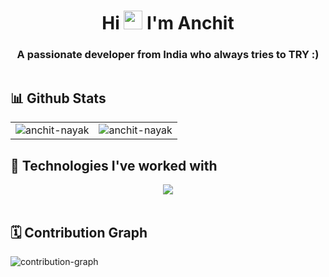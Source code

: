 <h1 align="center">Hi <img src="https://github.com/TheDudeThatCode/TheDudeThatCode/blob/master/Assets/Hi.gif" width="30px" height="30px"> I'm Anchit</h1>
<h3 align="center">A passionate developer from India who always tries to TRY :)</h3>

<div align="center">
<a href="https://github.com/anchit-nayak/"><img src="https://komarev.com/ghpvc/?username=anchit-nayak&label=Profile%20views&color=blue&style=flat-square" alt="" /></a>
</div>

## 📊 Github Stats

<table>
  <tr>
    <td><img src="https://github-readme-stats.vercel.app/api?username=anchit-nayak&show_icons=true&theme=transparent&hide_border=true" alt="anchit-nayak" /></td>
    <td><img src="https://github-readme-streak-stats.herokuapp.com?user=anchit-nayak&theme=transparent&hide_border=true" alt="anchit-nayak" /></td>
  </tr>
</table>


## 🧩 Technologies I've worked with

<div align="center">
    <img width="full" src="https://skillicons.dev/icons?i=html,css,tailwind,js,ts,react,vite,prisma,postman,next,express,nodejs,redis,postgres,mongodb,docker,kubernetes,cpp,workers,cloudflare,vercel,aws,prometheus,grafana,bash,neovim,vim,git,github,linux" />
</div>

<br/>

## 🗓️ Contribution Graph
![contribution-graph](https://github-readme-activity-graph.vercel.app/graph?username=anchit-nayak&bg_color=12111d&color=ffffff&line=1055e0&point=00ff11&area=true&hide_border=true)

